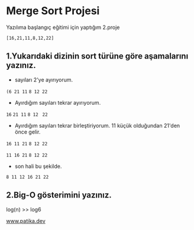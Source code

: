# Merge Sort Projesi
Yazılıma başlangıç eğitimi için yaptığım 2.proje 
 

 ```
 [16,21,11,8,12,22] 
 ```
## 1.Yukarıdaki dizinin sort türüne göre aşamalarını yazınız.

* sayıları 2'ye ayırıyorum. 

``` (6 21 11 ``` ``` 8 12 22 ```

* Ayırdığım sayıları tekrar ayırıyorum.

```16``` ```21 11``` ```8 12 ``` ```22```

* Ayırdığım sayıları tekrar birleştiriyorum. 11 küçük olduğundan 21'den önce gelir.

 ``` 16 11 21 ``` ``` 8 12 22 ```
 
 
 ```11 16 21```  ```8 12 22```
 
 * son hali bu şekilde.
 
 ``` 8 11 12 16 21 22 ```
 
 ## 2.Big-O gösterimini yazınız. 
 
 log(n) >> log6

www.patika.dev 
